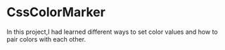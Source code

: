 # CssColorMarker
In this project,I had learned different ways to set color values and how to pair colors with each other.
